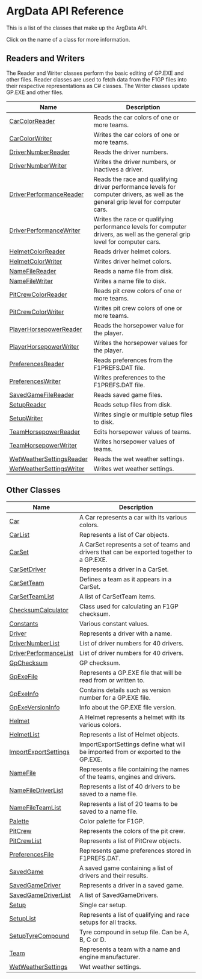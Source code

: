 # ArgData API Reference

This is a list of the classes that make up the ArgData API.

Click on the name of a class for more information.

## Readers and Writers
The Reader and Writer classes perform the basic editing of GP.EXE and other files.
Reader classes are used to fetch data from the F1GP files into their respective
representations as C# classes. The Writer classes update GP.EXE and other files.

| Name            | Description        |
|-----------------|--------------------|
| [CarColorReader](/api/carcolorreader)   | Reads the car colors of one or more teams.    |
| [CarColorWriter](/api/carcolorwriter)   | Writes the car colors of one or more teams.    |
| [DriverNumberReader](/api/drivernumberreader)   | Reads the driver numbers.    |
| [DriverNumberWriter](/api/drivernumberwriter)   | Writes the driver numbers, or inactives a driver.    |
| [DriverPerformanceReader](/api/driverperformancereader)   | Reads the race and qualifying driver performance levels for computer drivers, as well as the general grip level for computer cars.    |
| [DriverPerformanceWriter](/api/driverperformancewriter)   | Writes the race or qualifying performance levels for computer drivers, as well as the general grip level for computer cars.    |
| [HelmetColorReader](/api/helmetcolorreader)   | Reads driver helmet colors.    |
| [HelmetColorWriter](/api/helmetcolorwriter)   | Writes driver helmet colors.    |
| [NameFileReader](/api/namefilereader)   | Reads a name file from disk.    |
| [NameFileWriter](/api/namefilewriter)   | Writes a name file to disk.    |
| [PitCrewColorReader](/api/pitcrewcolorreader)   | Reads pit crew colors of one or more teams.    |
| [PitCrewColorWriter](/api/pitcrewcolorwriter)   | Writes pit crew colors of one or more teams.    |
| [PlayerHorsepowerReader](/api/playerhorsepowerreader)   | Reads the horsepower value for the player.    |
| [PlayerHorsepowerWriter](/api/playerhorsepowerwriter)   | Writes the horsepower values for the player.    |
| [PreferencesReader](/api/preferencesreader)   | Reads preferences from the F1PREFS.DAT file.    |
| [PreferencesWriter](/api/preferenceswriter)   | Writes preferences to the F1PREFS.DAT file.    |
| [SavedGameFileReader](/api/savedgamefilereader)   | Reads saved game files.    |
| [SetupReader](/api/setupreader)   | Reads setup files from disk.    |
| [SetupWriter](/api/setupwriter)   | Writes single or multiple setup files to disk.    |
| [TeamHorsepowerReader](/api/teamhorsepowerreader)   | Edits horsepower values of teams.    |
| [TeamHorsepowerWriter](/api/teamhorsepowerwriter)   | Writes horsepower values of teams.    |
| [WetWeatherSettingsReader](/api/wetweathersettingsreader)   | Reads the wet weather settings.    |
| [WetWeatherSettingsWriter](/api/wetweathersettingswriter)   | Writes wet weather settings.    |


## Other Classes

| Name            | Description        |
|-----------------|--------------------|
| [Car](/api/car)   | A Car represents a car with its various colors.    |
| [CarList](/api/carlist)   | Represents a list of Car objects.    |
| [CarSet](/api/carset)   | A CarSet represents a set of teams and drivers that can be exported together to a GP.EXE.    |
| [CarSetDriver](/api/carsetdriver)   | Represents a driver in a CarSet.    |
| [CarSetTeam](/api/carsetteam)   | Defines a team as it appears in a CarSet.    |
| [CarSetTeamList](/api/carsetteamlist)   | A list of CarSetTeam items.    |
| [ChecksumCalculator](/api/checksumcalculator)   | Class used for calculating an F1GP checksum.    |
| [Constants](/api/constants)   | Various constant values.    |
| [Driver](/api/driver)   | Represents a driver with a name.    |
| [DriverNumberList](/api/drivernumberlist)   | List of driver numbers for 40 drivers.    |
| [DriverPerformanceList](/api/driverperformancelist)   | List of driver numbers for 40 drivers.    |
| [GpChecksum](/api/gpchecksum)   | GP checksum.    |
| [GpExeFile](/api/gpexefile)   | Represents a GP.EXE file that will be read from or written to.    |
| [GpExeInfo](/api/gpexeinfo)   | Contains details such as version number for a GP.EXE file.    |
| [GpExeVersionInfo](/api/gpexeversioninfo)   | Info about the GP.EXE file version.    |
| [Helmet](/api/helmet)   | A Helmet represents a helmet with its various colors.    |
| [HelmetList](/api/helmetlist)   | Represents a list of Helmet objects.    |
| [ImportExportSettings](/api/importexportsettings)   | ImportExportSettings define what will be imported from or exported to the GP.EXE.    |
| [NameFile](/api/namefile)   | Represents a file containing the names of the teams, engines and drivers.    |
| [NameFileDriverList](/api/namefiledriverlist)   | Represents a list of 40 drivers to be saved to a name file.    |
| [NameFileTeamList](/api/namefileteamlist)   | Represents a list of 20 teams to be saved to a name file.    |
| [Palette](/api/palette)   | Color palette for F1GP.    |
| [PitCrew](/api/pitcrew)   | Represents the colors of the pit crew.    |
| [PitCrewList](/api/pitcrewlist)   | Represents a list of PitCrew objects.    |
| [PreferencesFile](/api/preferencesfile)   | Represents game preferences stored in F1PREFS.DAT.    |
| [SavedGame](/api/savedgame)   | A saved game containing a list of drivers and their results.    |
| [SavedGameDriver](/api/savedgamedriver)   | Represents a driver in a saved game.    |
| [SavedGameDriverList](/api/savedgamedriverlist)   | A list of SavedGameDrivers.    |
| [Setup](/api/setup)   | Single car setup.    |
| [SetupList](/api/setuplist)   | Represents a list of qualifying and race setups for all tracks.    |
| [SetupTyreCompound](/api/setuptyrecompound)   | Tyre compound in setup file. Can be A, B, C or D.    |
| [Team](/api/team)   | Represents a team with a name and engine manufacturer.    |
| [WetWeatherSettings](/api/wetweathersettings)   | Wet weather settings.    |
